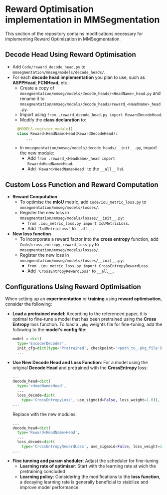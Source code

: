 # Reward Optimisation implementation in MMSegmentation
This section of the repository contains modifications necessary for implementing Reward Optimization in MMSegmentation.

## Decode Head Using Reward Optimisation
- Add `Code/reward_decode_head.py` to `mmsegmentation/mmseg/models/decode_heads/`.
- For each **decode head implementation** you plan to use, such as **ASPPHead**, **FCNHead**, etc.:
  - Create a copy of `mmsegmentation/mmseg/models/decode_heads/<HeadName>_head.py` and rename it to `mmsegmentation/mmseg/models/decode_heads/reward_<HeadName>_head.py`.
  - Import using `from .reward_decode_head.py import RewardDecodeHead`.
  - Modify the **class declaration** to:
  ```python
    @MODELS.register_module()
    class Reward<HeadName>Head(RewardDecodeHead):
        ...
    ```
  - In `mmsegmentation/mmseg/models/decode_heads/__init__.py`, import the new module:
    - Add `from .reward_<HeadName>_head import Reward<HeadName>Head`.
    - Add `'Reward<HeadName>Head'` to the `__all__` list.

## Custom Loss Function and Reward Computation
- **Reward Computation**
  - To optimise the **mIoU** metric, add `Code/iou_metric_loss.py` to `mmsegmentation/mmseg/models/losses/`.
  - Register the new loss in `mmsegmentation/mmseg/models/losses/__init__.py`:
    - `from .iou_metric_loss.py import IoUMetricLoss`.
    - Add `'IoUMetricLoss'` to `__all__`.
- **New loss function**
  - To incorporate a reward factor into the **cross entropy** function, add `Code/cross_entropy_reward_loss.py` to `mmsegmentation/mmseg/models/losses/`.
  - Register the new loss in `mmsegmentation/mmseg/models/losses/__init__.py`:
    - `from .iou_metric_loss.py import CrossEntropyRewardLoss`.
    - Add `'CrossEntropyRewardLoss'` to `__all__`.

## Configurations Using Reward Optimisation
When setting up an **experimentation** or **training** using **reward optimisation**, consider the following:
- **Load a pretrained model**: According to the referenced paper, it is optimal to fine-tune a model that has been pretrained using the **Cross Entropy** loss function. To load a `.pkg` weights file for fine-tuning, add the following to the **model's config file**:
  ```python
  model = dict(
    type='EncoderDecoder',
    init_cfg=dict(type='Pretrained', checkpoint='<path_to_.pkg_file'),
    ...
  ```
- **Use New Decode Head and Loss Function**: For a model using the original **Decode Head** and pretrained with the **CrossEntropy** loss:
  ```python
  ...
  decode_head=dict(
    type='<HeadName>Head',
    ...
    loss_decode=dict(
      type='CrossEntropyLoss', use_sigmoid=False, loss_weight=1.0)),
  ...
  ```
  Replace with the new modules:
  ```python
  ...
  decode_head=dict(
    type='Reward<HeadName>Head',
    ...
    loss_decode=dict(
      type='CrossEntropyRewardLoss', use_sigmoid=False, loss_weight=1.0)),
  ...
  ```
- **Fine tunning and param sheduler**: Adjust the scheduler for fine-tuning
  - **Learning rate of optimiser**: Start with the learning rate at wich the pretraining concluded
  - **Learning policy**: Considering the modifications to the **loss function**, a decaying learning rate is generally beneficial to stabilize and improve model performance.